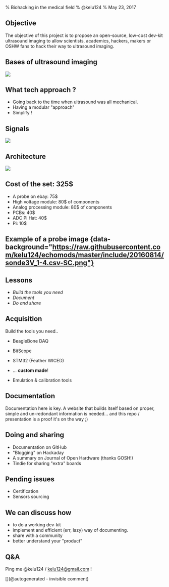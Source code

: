 % Biohacking in the medical field
% @kelu124
% May 23, 2017

## Objective

The objective of this project is to propose an open-source, low-cost dev-kit ultrasound imaging  to allow scientists, academics, hackers, makers or OSHW fans to hack their way to ultrasound imaging.

## Bases of ultrasound imaging

![](http://openhardware.metajnl.com/articles/10.5334/joh.2/joh-1-2-g2.png)

## What tech approach ?

* Going back to the time when ultrasound was all mechanical.
* Having a modular "approach"
* Simplify !

## Signals

![](https://raw.githubusercontent.com/kelu124/echomods/master/goblin/images/slide_principle.png)


## Architecture

![](http://openhardware.metajnl.com/articles/10.5334/joh.2/joh-1-2-g1.png)

## Cost of the set: 325$

* A probe on ebay: 75$
* High voltage module: 80$ of components
* Analog processing module: 80$ of components
* PCBs: 40$
* ADC Pi Hat: 40$ 
* Pi: 10$

## Example of a probe image  {data-background="https://raw.githubusercontent.com/kelu124/echomods/master/include/20160814/sonde3V_1-4.csv-SC.png"}

## Lessons

* _Build the tools you need_ 
* _Document_
* _Do and share_


## Acquisition

Build the tools you need..

* BeagleBone DAQ
* BitScope
* STM32 (Feather WICED)
* ... __custom made__!

* Emulation & calibration tools

## Documentation

Documentation here is key. A website that builds itself based on proper, simple and un-redondant information is needed... and this repo / presentation is a proof it's on the way ;)

## Doing and sharing

* Documentation on GitHub
* "Blogging" on Hackaday
* A summary on Journal of Open Hardware (thanks GOSH!)
* Tindie for sharing "extra" boards

## Pending issues

* Certification
* Sensors sourcing

## We can discuss how

* to do a working dev-kit
* implement and efficient (err, lazy) way of documenting. 
* share with a community
* better understand your "product"


## Q&A

Ping me @kelu124 / kelu124@gmail.com !



[](@autogenerated - invisible comment)